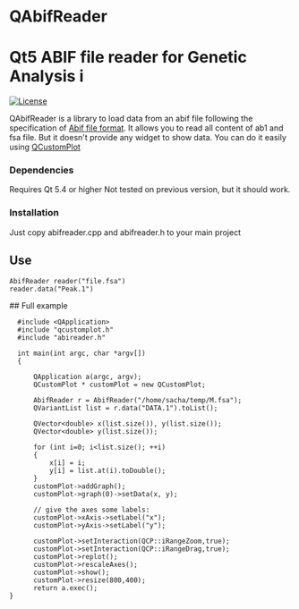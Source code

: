 # QAbifReader
Qt5 ABIF file reader for Genetic Analysis i
======================================
[![License](https://img.shields.io/badge/license-GPLv2.1%2B-blue.svg)](https://img.shields.io/badge/license-GPL%203%2B-blue.svg)

QAbifReader is a library to load data from an abif file following the specification of [Abif file format](http://www6.appliedbiosystems.com/support/software_community/ABIF_File_Format.pdf).
It allows you to read all content of ab1 and fsa file. But it doesn't provide any widget to show data. You can do it easily using 
[QCustomPlot](http://www.qcustomplot.com/index.php/demos/datedemo)

### Dependencies

Requires Qt 5.4 or higher 
Not tested on previous version, but it should work.

### Installation

Just copy abifreader.cpp and abifreader.h to your main project 


## Use

    AbifReader reader("file.fsa")
    reader.data("Peak.1") 
  
  
## Full example 

      #include <QApplication>
      #include "qcustomplot.h"
      #include "abireader.h"
      
      int main(int argc, char *argv[])
      {

          QApplication a(argc, argv);
          QCustomPlot * customPlot = new QCustomPlot;
         
          AbifReader r = AbifReader("/home/sacha/temp/M.fsa");
          QVariantList list = r.data("DATA.1").toList(); 

          QVector<double> x(list.size()), y(list.size());
          QVector<double> y(list.size());
    
          for (int i=0; i<list.size(); ++i)
          {
              x[i] = i;
              y[i] = list.at(i).toDouble();
          }
          customPlot->addGraph();
          customPlot->graph(0)->setData(x, y);
      
          // give the axes some labels:
          customPlot->xAxis->setLabel("x");
          customPlot->yAxis->setLabel("y");
          
          customPlot->setInteraction(QCP::iRangeZoom,true);
          customPlot->setInteraction(QCP::iRangeDrag,true);
          customPlot->replot();
          customPlot->rescaleAxes();
          customPlot->show();
          customPlot->resize(800,400);
          return a.exec();
    }

